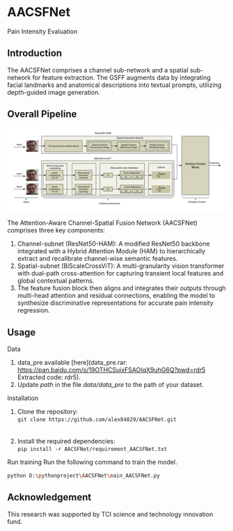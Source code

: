 # AACSFNet
Pain Intensity Evaluation

## Introduction <a name="Abstract"></a>
The AACSFNet comprises a channel sub-network and a spatial sub-network for feature extraction. The GSFF augments data by integrating facial landmarks and anatomical descriptions into textual prompts, utilizing depth-guided image generation. 

## Overall Pipeline

![architecture](./image/method.png)

The Attention-Aware Channel-Spatial Fusion Network (AACSFNet) comprises three key components:  
1) Channel-subnet (ResNet50-HAM): A modified ResNet50 backbone integrated with a Hybrid Attention Module (HAM) to hierarchically extract and recalibrate channel-wise semantic features.
2) Spatial-subnet (BiScaleCrossViT): A multi-granularity vision transformer with dual-path cross-attention for capturing transient local features and global contextual patterns.
3) The feature fusion block then aligns and integrates their outputs through multi-head attention and residual connections, enabling the model to synthesize discriminative representations for accurate pain intensity regression.  

## Usage

Data

1) data_pre available [here](data_pre.rar: https://pan.baidu.com/s/19OTHCSuixFSAOIqX9uhG6Q?pwd=rdr5    Extracted code: rdr5).
2) Update *path* in the file *data/data_pre* to the path of your dataset.

Installation
1) Clone the repository:<br />
```git clone https://github.com/alex84829/AACSFNet.git``` <br /><br />

2) Install the required dependencies<sup></sup>:<br />
```pip install -r AACSFNet/requirement_AACSFNet.txt```

Run training
Run the following command to train the model.
```bash
python D:\pythonproject\AACSFNet\main_AACSFNet.py
```

## Acknowledgement

This research was supported by TCI science and technology innovation fund.
